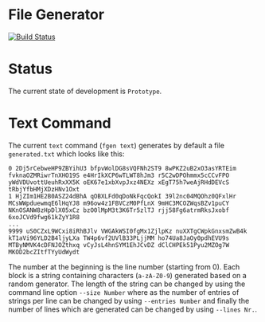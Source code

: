 # File Generator

[![Build Status](https://cloud.drone.io/api/badges/khmarbaise/filegenerator/status.svg)](https://cloud.drone.io/khmarbaise/filegenerator)


# Status

The current state of development is `Prototype`.

# Text Command

The current `text` command (`fgen text`) generates by default
a file `generated.txt` which looks like this:
```
0 2Dj5rCebweHP9ZBYihU3 bfpvWolDG8sVQFNh2ST9 8wPKZ2uB2xO3asYRTEim fvknaOZMRiwrTnXHO19S e4HrIkXCP6wTLWT8hJm3 r5C2wDPOhmmx5cCCvFPO yWdVDUvottUeuhRxXX5K oEK67e1xbXvpJxz4NEXz xEgT75h7weAjRHdDEVcS tRbjYfbHMjXDzHNv1Oxt 
1 HjZIm1HE2B0ASZ24dBhA qOBXLFd0qDoNkFqcQokI 39l2nc04MQOhz0QFxlHr MCsWWpduewmqE6lHqYJ8 m96ow4z1FBVCzM0PfLnX 9mHC3MCOZWqsBZv1puCY NKnOSANW8zHpDlX05xCz bzO0lMpM3t3K6Tr5zlTJ rjj58Fg6atrmRksJxobf 6xoJCVd9fwg61kZyY1R8 
...
9999 uS0CZxL9WCxi8iRhBJlv VWGAkWSI0fgMx1ZjlpKz nuXXTgCWpkGnxsmZwB4k kT1aVi96YLD2B4ljyLXa TW4p6vf2UVlB33PLjjMM ho74Ua8JaOy0pdhEVU9s MTByNMVK4cDFNJOZthxq vCyJsL4hnSYM1EhJCvDZ dClCHPEk51Pyu2MZOg7W MKOD2bcZItfTYyUdWydt 
```
The number at the beginning is the line number (starting from 0). 
Each block is a string containing characters (`a-zA-Z0-9`) generated based
on a random generator. The length of the string can be changed by using the command
line option `--size Number` where as the number of entries of strings per line
can be changed by using `--entries Number` and finally the number of lines
which are generated can be changed by using `--lines Nr.`.
